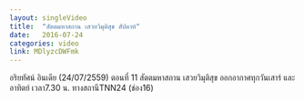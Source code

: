 ```yaml
---
layout: singleVideo
title:  "สัตตมหาสถาน เสวยวิมุติสุข สัปดาห์"
date:   2016-07-24
categories: video
link: MDlyzcDWFmk
---
```


อริยทัศน์ อินเดีย (24/07/2559)  ตอนที่ 11
สัตตมหาสถาน เสวยวิมุติสุข 
ออกอากาศทุกวันเสาร์ และอาทิตย์ เวลา7.30 น. ทางสถานีTNN24 (ช่อง16)
